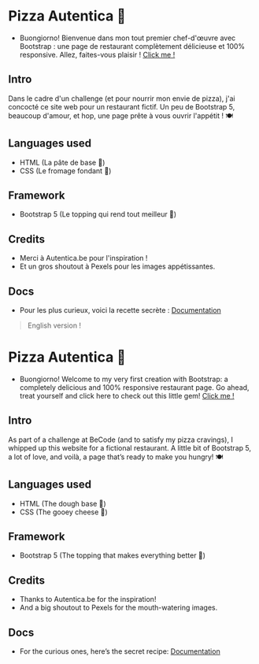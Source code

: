 # Pizza Autentica 🍕
* Buongiorno! Bienvenue dans mon tout premier chef-d'œuvre avec Bootstrap : une page de restaurant complètement délicieuse et 100% responsive. Allez, faites-vous plaisir !
[Click me !](https://gemialb.github.io/restaurant-css-framework/index.html)

## Intro 
Dans le cadre d'un challenge (et pour nourrir mon envie de pizza), j'ai concocté ce site web pour un restaurant fictif. Un peu de Bootstrap 5, beaucoup d'amour, et hop, une page prête à vous ouvrir l'appétit ! 🍽️

## Languages ​​used
* HTML (La pâte de base 🍞)
* CSS (Le fromage fondant 🧀)

## Framework
* Bootstrap 5 (Le topping qui rend tout meilleur 🍅)

## Credits
* Merci à Autentica.be pour l'inspiration !
* Et un gros shoutout à Pexels pour les images appétissantes.

## Docs 
* Pour les plus curieux, voici la recette secrète : [Documentation](https://getbootstrap.com/docs/5.3/getting-started/introduction/)


>English version ! 

# Pizza Autentica 🍕
* Buongiorno! Welcome to my very first creation with Bootstrap: a completely delicious and 100% responsive restaurant page. Go ahead, treat yourself and click here to check out this little gem!
  [Click me !](https://gemialb.github.io/restaurant-css-framework/index.html)

## Intro 
As part of a challenge at BeCode (and to satisfy my pizza cravings), I whipped up this website for a fictional restaurant. A little bit of Bootstrap 5, a lot of love, and voilà, a page that’s ready to make you hungry! 🍽️

## Languages ​​used
* HTML (The dough base 🍞)
* CSS (The gooey cheese 🧀)

## Framework
* Bootstrap 5 (The topping that makes everything better 🍅)

## Credits
* Thanks to Autentica.be for the inspiration!
* And a big shoutout to Pexels for the mouth-watering images.

## Docs 
* For the curious ones, here’s the secret recipe: [Documentation](https://getbootstrap.com/docs/5.3/getting-started/introduction/)
